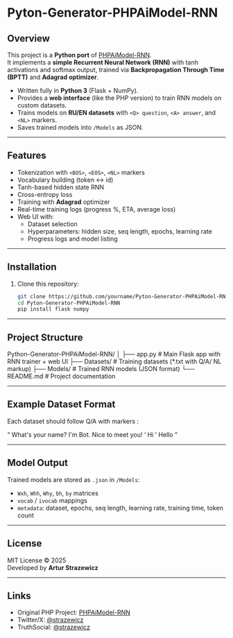 # Pyton-Generator-PHPAiModel-RNN

## Overview
This project is a **Python port** of [PHPAiModel-RNN](https://github.com/iStark/PHPAiModel-RNN).  
It implements a **simple Recurrent Neural Network (RNN)** with tanh activations and softmax output, trained via **Backpropagation Through Time (BPTT)** and **Adagrad optimizer**.  

- Written fully in **Python 3** (Flask + NumPy).  
- Provides a **web interface** (like the PHP version) to train RNN models on custom datasets.  
- Trains models on **RU/EN datasets** with `<Q> question`, `<A> answer`, and `<NL>` markers.  
- Saves trained models into `/Models` as JSON.  

---

## Features
- Tokenization with `<BOS>`, `<EOS>`, `<NL>` markers  
- Vocabulary building (token ↔ id)  
- Tanh-based hidden state RNN  
- Cross-entropy loss  
- Training with **Adagrad** optimizer  
- Real-time training logs (progress %, ETA, average loss)  
- Web UI with:
  - Dataset selection  
  - Hyperparameters: hidden size, seq length, epochs, learning rate  
  - Progress logs and model listing  

---

## Installation

1. Clone this repository:
   ```bash
   git clone https://github.com/yourname/Pyton-Generator-PHPAiModel-RNN
   cd Pyton-Generator-PHPAiModel-RNN
   pip install flask numpy
   ```
   
   
---

## Project Structure
Python-Generator-PHPAiModel-RNN/
│
├── app.py              # Main Flask app with RNN trainer + web UI
├── Datasets/           # Training datasets (*.txt with Q/A/ NL markup)
├── Models/             # Trained RNN models (JSON format)
└── README.md           # Project documentation

---
## Example Dataset Format

Each dataset should follow Q/A with markers :

<Q> What's your name? <A> I'm Bot. Nice to meet you! <NL>
<Q> Hi <A> Hello <NL>

---
## Model Output

Trained models are stored as `.json` in `/Models`:

- `Wxh`, `Whh`, `Why`, `bh`, `by` matrices  
- `vocab` / `ivocab` mappings  
- `metadata`: dataset, epochs, seq length, learning rate, training time, token count  

---

## License

MIT License © 2025  
Developed by **Artur Strazewicz**

---

## Links
- Original PHP Project: [PHPAiModel-RNN](https://github.com/iStark/PHPAiModel-RNN)  
- Twitter/X: [@strazewicz](https://x.com/strazewicz)  
- TruthSocial: [@strazewicz](https://truthsocial.com/@strazewicz)
